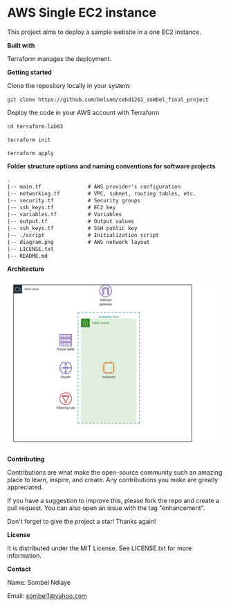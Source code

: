 # AWS Single EC2 instance

This project aims to deploy a sample website in a one EC2 instance.

**Built with**

Terraform manages the deployment.

**Getting started**

Clone the repository locally in your system:

`git clone https://github.com/belsom/cebd1261_sombel_final_project`

Deploy the code in your AWS account with Terraform

`cd terraform-lab03`


`terraform init`


`terraform apply`


**Folder structure options and naming conventions for software projects**
```
.
|-- main.tf               # AWS provider's configuration
|-- networking.tf         # VPC, subnet, routing tables, etc.
|-- security.tf           # Security groups
|-- ssh_keys.tf           # EC2 key
|-- variables.tf          # Variables
|-- output.tf             # Output values
|-- ssh_keys.tf           # SSH public key
|-- ./script              # Initialization script
|-- diagram.png           # AWS network layout
|-- LICENSE.txt
|-- README.md
```

**Architecture**

![Screenshot](diagram01.jpeg)

**Contributing**

Contributions are what make the open-source community such an amazing place to learn, inspire, and create. Any contributions you make are greatly appreciated.

If you have a suggestion to improve this, please fork the repo and create a pull request. You can also open an issue with the tag "enhancement".

Don't forget to give the project a star! Thanks again!

**License**

It is distributed under the MIT License. See LICENSE.txt for more information.

**Contact**

Name: Sombel Ndiaye

Email: sombel1@yahoo.com
